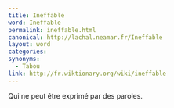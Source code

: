 ```yaml
---
title: Ineffable
word: Ineffable
permalink: ineffable.html
canonical: http://lachal.neamar.fr/Ineffable
layout: word
categories:
synonyms:
  - Tabou
link: http://fr.wiktionary.org/wiki/ineffable
---
```


Qui ne peut être exprimé par des paroles.

